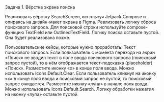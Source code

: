 Задача 1. Вёрстка экрана поиска

Реализовать вёрстку SearchScreen, используя Jetpack Compose и опираясь на дизайн-макет экрана в Figma.
Реализовать логику сброса поискового запроса.
Для поисковой строки используйте compose-функцию TextField или OutlinedTextField.
Логику поиска оставьте пустой. Она будет реализована позже.

Пользовательские кейсы, которые нужно проработать:
Текст поискового запроса. Если пользователь с момента перехода на экран «Поиск» не вводил текст в поле ввода поискового запроса (поисковый запрос пустой), то в нём отображается текст-подсказка (placeholder) «Поиск».
Разместите иконку «х» в конце поля ввода. Можно использовать Icons.Default.Clear.
Если пользователь кликнул на иконку «х» в конце поля ввода и поисковый запрос не пустой, то поисковый запрос очищается.
Разместите иконку «лупа» в начале поля ввода. Можно использовать Icons.Default.Search.
Логику обработки нажатия на иконку «лупа» оставьте пустой.